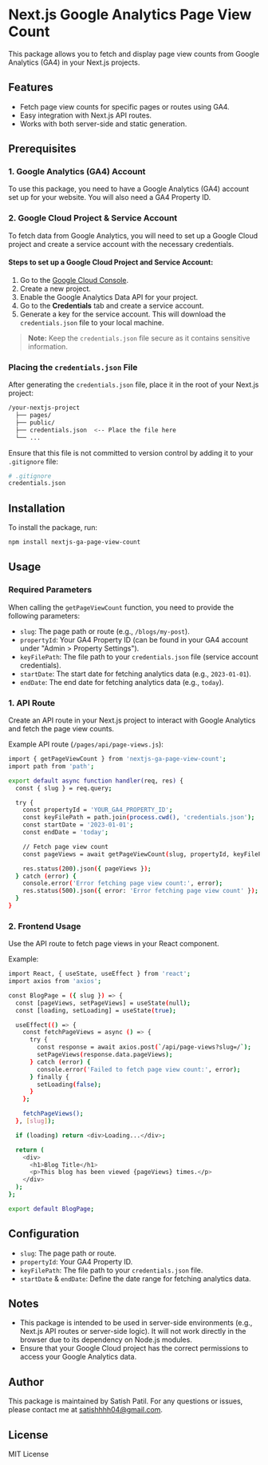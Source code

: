 # Next.js Google Analytics Page View Count

This package allows you to fetch and display page view counts from Google Analytics (GA4) in your Next.js projects.

## Features

- Fetch page view counts for specific pages or routes using GA4.
- Easy integration with Next.js API routes.
- Works with both server-side and static generation.

## Prerequisites

### 1. Google Analytics (GA4) Account

To use this package, you need to have a Google Analytics (GA4) account set up for your website. You will also need a GA4 Property ID.

### 2. Google Cloud Project & Service Account

To fetch data from Google Analytics, you will need to set up a Google Cloud project and create a service account with the necessary credentials.

#### Steps to set up a Google Cloud Project and Service Account:

1. Go to the [Google Cloud Console](https://console.cloud.google.com/).
2. Create a new project.
3. Enable the Google Analytics Data API for your project.
4. Go to the **Credentials** tab and create a service account.
5. Generate a key for the service account. This will download the `credentials.json` file to your local machine.

> **Note:** Keep the `credentials.json` file secure as it contains sensitive information.

### Placing the `credentials.json` File

After generating the `credentials.json` file, place it in the root of your Next.js project:

```bash
/your-nextjs-project
  ├── pages/
  ├── public/
  ├── credentials.json  <-- Place the file here
  └── ...
```

Ensure that this file is not committed to version control by adding it to your `.gitignore` file:

```bash
# .gitignore
credentials.json
```

## Installation

To install the package, run:

```bash
npm install nextjs-ga-page-view-count
```

## Usage

### Required Parameters

When calling the `getPageViewCount` function, you need to provide the following parameters:

- `slug`: The page path or route (e.g., `/blogs/my-post`).
- `propertyId`: Your GA4 Property ID (can be found in your GA4 account under "Admin > Property Settings").
- `keyFilePath`: The file path to your `credentials.json` file (service account credentials).
- `startDate`: The start date for fetching analytics data (e.g., `2023-01-01`).
- `endDate`: The end date for fetching analytics data (e.g., `today`).

### 1. API Route

Create an API route in your Next.js project to interact with Google Analytics and fetch the page view counts.

Example API route (`/pages/api/page-views.js`):

```bash
import { getPageViewCount } from 'nextjs-ga-page-view-count';
import path from 'path';

export default async function handler(req, res) {
  const { slug } = req.query;

  try {
    const propertyId = 'YOUR_GA4_PROPERTY_ID';
    const keyFilePath = path.join(process.cwd(), 'credentials.json');
    const startDate = '2023-01-01';
    const endDate = 'today';

    // Fetch page view count
    const pageViews = await getPageViewCount(slug, propertyId, keyFilePath, startDate, endDate);

    res.status(200).json({ pageViews });
  } catch (error) {
    console.error('Error fetching page view count:', error);
    res.status(500).json({ error: 'Error fetching page view count' });
  }
}
```

### 2. Frontend Usage

Use the API route to fetch page views in your React component.

Example:

```bash
import React, { useState, useEffect } from 'react';
import axios from 'axios';

const BlogPage = ({ slug }) => {
  const [pageViews, setPageViews] = useState(null);
  const [loading, setLoading] = useState(true);

  useEffect(() => {
    const fetchPageViews = async () => {
      try {
        const response = await axios.post(`/api/page-views?slug=/`);
        setPageViews(response.data.pageViews);
      } catch (error) {
        console.error('Failed to fetch page view count:', error);
      } finally {
        setLoading(false);
      }
    };

    fetchPageViews();
  }, [slug]);

  if (loading) return <div>Loading...</div>;

  return (
    <div>
      <h1>Blog Title</h1>
      <p>This blog has been viewed {pageViews} times.</p>
    </div>
  );
};

export default BlogPage;
```

## Configuration

- `slug`: The page path or route.
- `propertyId`: Your GA4 Property ID.
- `keyFilePath`: The file path to your `credentials.json` file.
- `startDate` & `endDate`: Define the date range for fetching analytics data.

## Notes

- This package is intended to be used in server-side environments (e.g., Next.js API routes or server-side logic). It will not work directly in the browser due to its dependency on Node.js modules.
- Ensure that your Google Cloud project has the correct permissions to access your Google Analytics data.

## Author

This package is maintained by Satish Patil. For any questions or issues, please contact me at [satishhhh04@gmail.com](mailto:satishhhh04@gmail.com).

## License

MIT License
